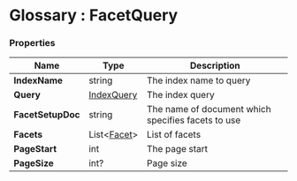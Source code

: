 ﻿# Glossary : FacetQuery

### Properties

| Name | Type | Description |
| ------------- | ------------- | ----- |
| **IndexName** | string | The index name to query |
| **Query** | [IndexQuery](../glossary/index-query) | The index query |
| **FacetSetupDoc** | string | The name of document which specifies facets to use |
| **Facets** | List&lt;[Facet](../glossary/facet)&gt; | List of facets |
| **PageStart** | int | The page start |
| **PageSize** | int? | Page size |